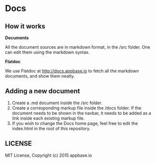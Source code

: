 Docs
====

## How it works

**Documents**

All the document sources are in markdown format, in the /src folder. One can edit them using the markdown syntax.

**Flatdoc**

We use Flatdoc at http://docs.appbase.io to fetch all the markdown documents, and show them neatly.

## Adding a new document

1. Create a .md document inside the /src folder.
2. Create a corresponding markup file inside the /docs folder. If the document needs to be shown in the navbar, it needs to be added as a link inside each existing markup file.
3. If you wish to change the Docs home page, feel free to edit the index.html in the root of this repository.

## LICENSE

MIT License, Copyright (c) 2015 appbase.io
